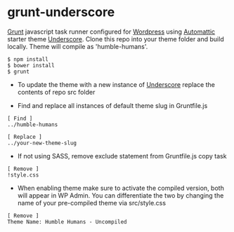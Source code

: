 # grunt-underscore

[Grunt](http://gruntjs.com/) javascript task runner configured for [Wordpress](https://wordpress.org/) using [Automattic](https://github.com/automattic/) starter theme [Underscore](http://underscores.me/). Clone this repo into your theme folder and build locally. Theme will compile as 'humble-humans'.

```
$ npm install
$ bower install
$ grunt
```

- To update the theme with a new instance of [Underscore](http://underscores.me/) replace the contents of repo src folder

- Find and replace all instances of default theme slug in Gruntfile.js

```
[ Find ]
../humble-humans

[ Replace ]
../your-new-theme-slug
```

- If not using SASS, remove exclude statement from Gruntfile.js copy task

```
[ Remove ]
!style.css
```

- When enabling theme make sure to activate the compiled version, both will appear in WP Admin. You can differentiate the two by changing the name of your pre-compiled theme via src/style.css

```
[ Remove ]
Theme Name: Humble Humans - Uncompiled
```